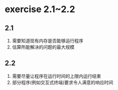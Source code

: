 # exercise 2.1~2.2

## 2.1 

1. 需要知道现有内存是否能够运行程序
2. 估算所能解决的问题的最大规模

## 2.2

1. 需要尽量让程序在运行时间的上限内运行结束
2. 部分程序(例如交互式终端)要求令人满意的响应时间